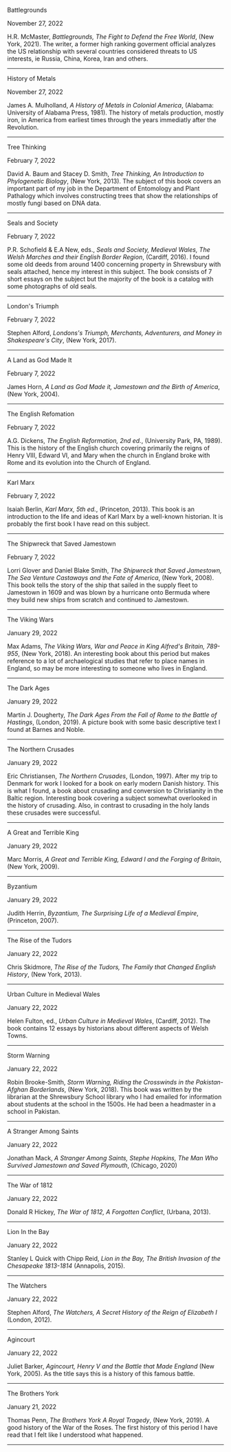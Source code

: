 
Battlegrounds

November 27, 2022

H.R. McMaster, *Battlegrounds, The Fight to Defend the Free World*, (New York, 2021). The writer, a former high ranking goverment official analyzes the US relationship with several countries considered threats to US interests, ie Russia, China, Korea, Iran and others.



***

History of Metals

November 27, 2022

James A. Mulholland, *A History of Metals in Colonial America*, (Alabama: University of Alabama Press, 1981). The history of metals production, mostly iron, in America from earliest times through the years immediatly after the Revolution.

***

Tree Thinking

February 7, 2022

David A. Baum and Stacey D. Smith, *Tree Thinking, An Introduction to Phylogenetic Biology*, (New York, 2013). The subject of this book covers an important part of my job in the Department of Entomology and Plant Pathalogy which involves constructing trees that show the relationships of mostly fungi based on DNA data.

***

Seals and Society

February 7, 2022

P.R. Schofield & E.A New, eds., *Seals and Society, Medieval Wales, The Welsh Marches and their English Border Region*, (Cardiff, 2016). I found some old deeds from around 1400 concerning property in Shrewsbury with seals attached, hence my interest in this subject. The book consists of 7 short essays on the subject but the majority of the book is a catalog with some photographs of old seals.

***

London's Triumph

February 7, 2022

Stephen Alford, *Londons's Triumph, Merchants, Adventurers, and Money in Shakespeare's City*, (New York, 2017).

***

A Land as God Made It

February 7, 2022

James Horn, *A Land as God Made it, Jamestown and the Birth of America*, (New York, 2004).

***

The English Refomation

February 7, 2022

A.G. Dickens, *The English Reformation, 2nd ed.*, (University Park, PA, 1989). This is the history of the English church covering primarily the reigns of Henry VIII, Edward VI, and Mary when the church in England broke with Rome and its evolution into the Church of England.

***

Karl Marx

February 7, 2022

Isaiah Berlin, *Karl Marx, 5th ed.*, (Princeton, 2013). This book is an introduction to the life and ideas of Karl Marx by a well-known historian. It is probably the first book I have read on this subject.

***

The Shipwreck that Saved Jamestown

February 7, 2022

Lorri Glover and Daniel Blake Smith, *The Shipwreck that Saved Jamestown, The Sea Venture Castaways and the Fate of America*, (New York, 2008). This book tells the story of the ship that sailed in the supply fleet to Jamestown in 1609 and was blown by a hurricane onto Bermuda where they build new ships from scratch and continued to Jamestown.

***

The Viking Wars

January 29, 2022

Max Adams, *The Viking Wars, War and Peace in King Alfred's Britain, 789-955*, (New York, 2018). An interesting book about this period but makes reference to a lot of archaelogical studies that refer to place names in England, so may be more interesting to someone who lives in England.

***

The Dark Ages

January 29, 2022

Martin J. Dougherty, *The Dark Ages From the Fall of Rome to the Battle of Hastings*, (London, 2019). A picture book with some basic descriptive text I found at Barnes and Noble.

***

The Northern Crusades

January 29, 2022

Eric Christiansen, *The Northern Crusades*, (London, 1997). After my trip to Denmark for work I
looked for a book on early modern Danish history. This is what I found, a book about crusading and conversion to Christianity in the Baltic region. Interesting book covering a subject somewhat overlooked in the history of crusading. Also, in contrast to crusading in the holy lands these crusades were successful.

***

A Great and Terrible King

January 29, 2022

Marc Morris, *A Great and Terrible King, Edward I and the Forging of Britain*, (New York, 2009).

***

Byzantium

January 29, 2022

Judith Herrin, *Byzantium, The Surprising Life of a Medieval Empire*, (Princeton, 2007).

***

The Rise of the Tudors

January 22, 2022

Chris Skidmore, *The Rise of the Tudors, The Family that Changed English History*, (New York, 2013).


***
Urban Culture in Medieval Wales

January 22, 2022

Helen Fulton, ed., *Urban Culture in Medieval Wales*, (Cardiff, 2012). The book contains 12 essays by historians about different aspects of Welsh Towns.

***
Storm Warning

January 22, 2022

Robin Brooke-Smith, *Storm Warning, Riding the Crosswinds in the Pakistan-Afghan Borderlands*, (New York, 2018). This book was written by the librarian at the Shrewsbury School library who I
had emailed for information about students at the school in the 1500s. He had been a headmaster in a school in Pakistan.


***

A Stranger Among Saints

January 22, 2022

Jonathan Mack, *A Stranger Among Saints, Stephe Hopkins, The Man Who Survived Jamestown and Saved Plymouth*, (Chicago, 2020)


***

The War of 1812

January 22, 2022

Donald R Hickey, *The War of 1812, A Forgotten Conflict*, (Urbana, 2013).

***

Lion In the Bay

January 22, 2022

Stanley L Quick with Chipp Reid, *Lion in the Bay, The British Invasion of the Chesapeake 1813-1814* (Annapolis, 2015).

***

The Watchers

January 22, 2022

Stephen Alford, *The Watchers, A Secret History of the Reign of Elizabeth I* (London, 2012).

***

Agincourt

January 22, 2022

Juliet Barker, *Agincourt, Henry V and the Battle that Made England* (New York, 2005). As the title says this is a history of this famous battle.

***

The Brothers York

January 21, 2022

Thomas Penn, *The Brothers York A Royal Tragedy*, (New York, 2019). A good history of the War of the Roses. The first history of this period I have read that I felt like I understood what happened.

***